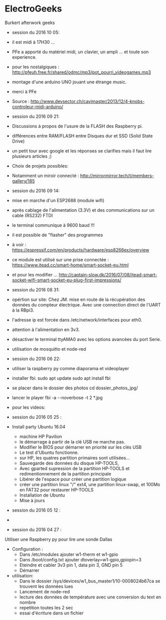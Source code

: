 # ElectroGeeks
Burkert afterwork geeks
- session du 2016 10 05:
 - il est midi à 17H30 ...
  - PFe a apporté du matériel midi, un clavier, un ampli ... et toute son experience.
   - pour les nostalgiques : http://pfeuh.free.fr/shared/odmc/mp3/pot_pourri_videogames.mp3
  - montage d'une arduino UNO jouant une étrange music.
   - merci à PFe
   - Source : http://www.devsector.ch/cavimaster/2013/12/4-knobs-controleur-midi-arduino/
- session du 2016 09 21:
 - Discussions à propos de l'usure de la FLASH des Raspberry pi.
  - différences entre RAM/FLASH entre Disques dur et SSD (Solid State Drive)
  - un petit tour avec google et les réponses se clarifies mais il faut lire plusieurs articles ;)
 - Choix de projets possibles:
  - Notamment un miroir connecté : http://mirrormirror.tech/t/members-gallery/185 
  
- session du 2016 09 14:
 - mise en marche d'un ESP2688 (module wifi)
 - après cablage de l'alimentation (3.3V)  et des communications sur un cable (RS232) FTDI
 - le terminal communique à 9600 baud !!!
 - il est possible de "flasher" des programmes 
 - à voir : https://espressif.com/en/products/hardware/esp8266ex/overview
 - ce module est utilisé sur une prise connectée : https://www.itead.cc/smart-home/smart-socket-eu.html
 - et pour les modifier ... http://captain-slow.dk/2016/07/08/itead-smart-socket-wifi-smart-socket-eu-plug-first-impressions/
 
- session du 2016 08 31:
 - opértion sur site:
 Chez JM. mise en route de la récupération des données du compteur électrique.
 Avec une connection direct de l'UART à la RBpi3.
 - l'adresse ip est forcée dans /etc/network/interfaces pour eth0.
 - attention à l'alimentation en 3v3.
 - désactiver le terminal ttyAMA0 avec les options avancées du port Serie.
 - utilisation de mosquitto et node-red 
- session du 2016 06 22:
 - utiliser la raspberry py comme diaporama et videoplayer
  - installer fbi:
sudo apt update
sudo apt install fbi
  - se placer dans le dossier des photos
cd dossier_photos_jpg/
  - lancer le player 
fbi -a --noverbose -t 2 *.jpg
 - pour les videos:
 
- session du 2016 05 25 :
 - Install party Ubuntu 16.04
   - machine HP Pavilion
   - le démarrage à partir de la clé USB ne marche pas.
   - Modifier le BIOS pour démarrer en priorité sur les clés USB
   - Le test d'Ubuntu fonctionne.
   - sur HP, les quatres partition primaires sont utilisées...
    - Sauvegarde des données du disque HP-TOOLS, 
    - Avec gparted supression de la partition HP-TOOLS et redimentionnement de la partition principale
    - Libérer de l'espace pour créer une partition logique
    - créer une partition linux "/" ext4, une partition linux-swap, et 100Mo en FAT32 pour restaurer HP-TOOLS
   - Installation de Ubuntu 
   - Mise à jours

- session du 2016 05 12 :
 - 
- session du 2016 04 27 :

 Utiliser une Raspberry py pour lire une sonde Dallas
 - Configuration :
   - Dans /etc/modules ajouter w1-therm et w1-gpio
   - Dans /boot/config.txt ajouter dtoverlay=w1-gpio,gpiopin=3
   - Eteindre et cabler 3v3 pin 1, data pin 3, GND pin 5
   - Démarrer
 - utilisation:
   - Dans le dossier /sys/devices/w1_bus_master1/10-0008024b67ca se trouvent les données lues
   - Lancement de node-red
   - lecture des données de température avec une conversion du text en nombre
   - repetition toutes les 2 sec 
   - essai d'écriture dans un fichier 
